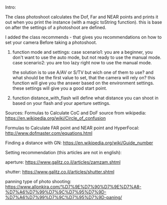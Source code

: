 Intro:

The class photoshoot calculates the Dof, Far and NEAR points and prints it out when you print the instance (with a magic toString function).
this is base on after the settings of a photoshoot are defined.

I added the class recommends - that gives you recommendations on how to set your camera Before taking a photoshoot.

1) function mode and settings:
    case scenario1: you are a beginner, you don't want to use the auto mode, but not ready to use the manual mode.
    case scenario2: you are too lazy right now to use the manual mode.
    
    the solution is to use A/AV or S/TV but wich one of them to use?
    and what should be the first value to set, that the camera will rely on?
    this function will give you the answer based on the environment settings.
    these settings will give you a  good start point.

2) function distance_with_flash
    will define what distance you can shoot in based on your flash and your aperture settings.

Sources:
Formulas to Calculate CoC and DoF source from wikipedia:
https://en.wikipedia.org/wiki/Circle_of_confusion

Formulas to Calculate FAR point and NEAR point and HyperFocal:
http://www.dofmaster.com/equations.html

Finding a distance with GN:
https://en.wikipedia.org/wiki/Guide_number

Setting recommendation (this articles are not in english):

aperture:
https://www.galitz.co.il/articles/zamzam.shtml

shutter:
https://www.galitz.co.il/articles/shutter.shtml

panning type of photo shooting:
https://www.allonkira.com/%D7%9E%D7%90%D7%9E%D7%A8-%D7%A6%D7%99%D7%9C%D7%95%D7%9D-%D7%A6%D7%99%D7%9C%D7%95%D7%9D-paning/

